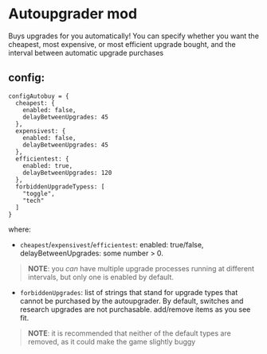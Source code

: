 # Autoupgrader mod

Buys upgrades for you automatically!
You can specify whether you want the cheapest, most expensive, or most efficient upgrade bought, and the interval between automatic upgrade purchases

## config:
```
configAutobuy = {
  cheapest: {
    enabled: false,
    delayBetweenUpgrades: 45
  },
  expensivest: {
    enabled: false,
    delayBetweenUpgrades: 45
  },
  efficientest: {
    enabled: true,
    delayBetweenUpgrades: 120
  },
  forbiddenUpgradeTypess: [
    "toggle",
    "tech"
  ]
}
```
where:
* `cheapest`/`expensivest`/`efficientest`: enabled: true/false, delayBetweenUpgrades: some number > 0. 
> **NOTE**: you *can* have multiple upgrade processes running at different intervals, but only one is enabled by default.
* `forbiddenUpgrades`: list of strings that stand for upgrade types that cannot be purchased by the autoupgrader. By default, switches and research upgrades are not purchasable. add/remove items as you see fit.
> **NOTE**: it is recommended that neither of the default types are removed, as it could make the game slightly buggy
